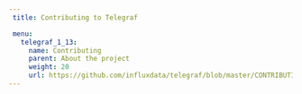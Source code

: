 ```yaml
---
 title: Contributing to Telegraf

 menu:
   telegraf_1_13:
     name: Contributing
     parent: About the project
     weight: 20
     url: https://github.com/influxdata/telegraf/blob/master/CONTRIBUTING.md
---
```

